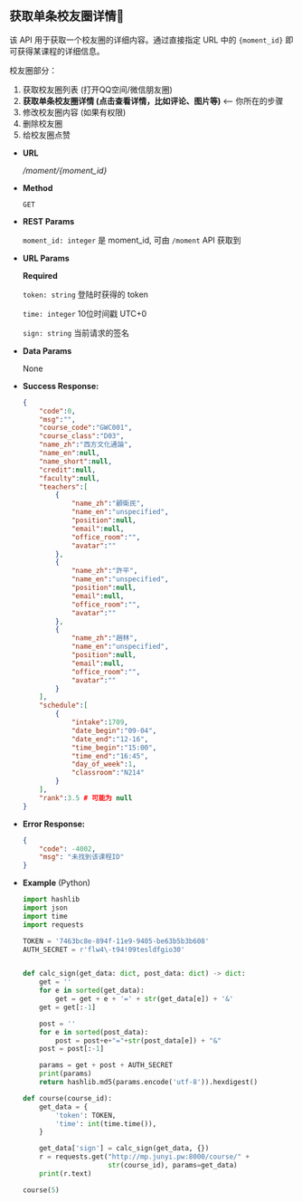 ## **获取单条校友圈详情📃**

  该 API 用于获取一个校友圈的详细内容。通过直接指定 URL 中的 `{moment_id}` 即可获得某课程的详细信息。
  
  校友圈部分：
  
   1. 获取校友圈列表 (打开QQ空间/微信朋友圈)
   2. **获取单条校友圈详情 (点击查看详情，比如评论、图片等)**  <-- 你所在的步骤
   3. 修改校友圈内容 (如果有权限)
   4. 删除校友圈
   5. 给校友圈点赞
  

- **URL**

  _/moment/{moment_id}_

- **Method**

  `GET`

- **REST Params**

  `moment_id: integer` 是 moment_id, 可由 `/moment` API 获取到
  
- **URL Params**

  **Required**

  `token: string` 登陆时获得的 token

  `time: integer` 10位时间戳 UTC+0

  `sign: string` 当前请求的签名

- **Data Params**

  None

- **Success Response:**

  ```JSON
  {
      "code":0,
      "msg":"",
      "course_code":"GWC001",
      "course_class":"D03",
      "name_zh":"西方文化通論",
      "name_en":null,
      "name_short":null,
      "credit":null,
      "faculty":null,
      "teachers":[
          {
              "name_zh":"顧衛民",
              "name_en":"unspecified",
              "position":null,
              "email":null,
              "office_room":"",
              "avatar":""
          },
          {
              "name_zh":"許平",
              "name_en":"unspecified",
              "position":null,
              "email":null,
              "office_room":"",
              "avatar":""
          },
          {
              "name_zh":"趙林",
              "name_en":"unspecified",
              "position":null,
              "email":null,
              "office_room":"",
              "avatar":""
          }
      ],
      "schedule":[
          {
              "intake":1709,
              "date_begin":"09-04",
              "date_end":"12-16",
              "time_begin":"15:00",
              "time_end":"16:45",
              "day_of_week":1,
              "classroom":"N214"
          }
      ],
      "rank":3.5 # 可能为 null
  }
  ```

- **Error Response:**

  ```json
  {
      "code": -4002, 
      "msg": "未找到该课程ID"
  }
  ```

  

- **Example** (Python)

  ```python
  import hashlib
  import json
  import time
  import requests
  
  TOKEN = '7463bc8e-894f-11e9-9405-be63b5b3b608'
  AUTH_SECRET = r'flw4\-t94!09tesldfgio30'
  
  
  def calc_sign(get_data: dict, post_data: dict) -> dict:
      get = ''
      for e in sorted(get_data):
          get = get + e + '=' + str(get_data[e]) + '&'
      get = get[:-1]
  
      post = ''
      for e in sorted(post_data):
          post = post+e+"="+str(post_data[e]) + "&"
      post = post[:-1]
  
      params = get + post + AUTH_SECRET
      print(params)
      return hashlib.md5(params.encode('utf-8')).hexdigest()
  
  def course(course_id):
      get_data = {
          'token': TOKEN,
          'time': int(time.time()),
      }
  
      get_data['sign'] = calc_sign(get_data, {})
      r = requests.get("http://mp.junyi.pw:8000/course/" +
                       str(course_id), params=get_data)
      print(r.text)
  
  course(5)
  ```
  
  

